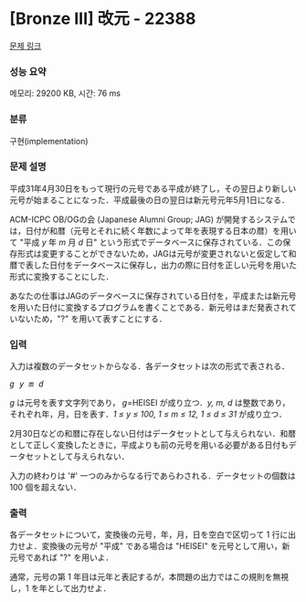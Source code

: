 # [Bronze III] 改元 - 22388 

[문제 링크](https://www.acmicpc.net/problem/22388) 

### 성능 요약

메모리: 29200 KB, 시간: 76 ms

### 분류

구현(implementation)

### 문제 설명

<p>平成31年4月30日をもって現行の元号である平成が終了し，その翌日より新しい元号が始まることになった．平成最後の日の翌日は新元号元年5月1日になる．</p>

<p>ACM-ICPC OB/OGの会 (Japanese Alumni Group; JAG) が開発するシステムでは，日付が和暦（元号とそれに続く年数によって年を表現する日本の暦）を用いて "平成 <i>y</i> 年 <i>m</i> 月 <i>d</i> 日" という形式でデータベースに保存されている．この保存形式は変更することができないため，JAGは元号が変更されないと仮定して和暦で表した日付をデータベースに保存し，出力の際に日付を正しい元号を用いた形式に変換することにした．</p>

<p>あなたの仕事はJAGのデータベースに保存されている日付を，平成または新元号を用いた日付に変換するプログラムを書くことである．新元号はまだ発表されていないため，"?" を用いて表すことにする．</p>

### 입력 

 <p>入力は複数のデータセットからなる．各データセットは次の形式で表される．</p>

<pre><i>g</i> <i>y</i> <i>m</i> <i>d</i></pre>

<p><i>g</i> は元号を表す文字列であり， <i>g=</i>HEISEI が成り立つ．<i>y, m, d</i> は整数であり，それぞれ年，月，日を表す．<i>1 ≤ y ≤ 100, 1 ≤ m ≤ 12, 1 ≤ d ≤ 31</i> が成り立つ．</p>

<p>2月30日などの和暦に存在しない日付はデータセットとして与えられない．和暦として正しく変換したときに，平成よりも前の元号を用いる必要がある日付もデータセットとして与えられない．</p>

<p>入力の終わりは '#' 一つのみからなる行であらわされる．データセットの個数は 100 個を超えない．</p>

### 출력 

 <p>各データセットについて，変換後の元号，年，月，日を空白で区切って 1 行に出力せよ．変換後の元号が "平成" である場合は "HEISEI" を元号として用い，新元号であれば "?" を用いよ．</p>

<p>通常，元号の第 1 年目は元年と表記するが，本問題の出力ではこの規則を無視し，1 を年として出力せよ．</p>

